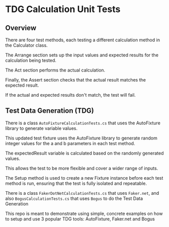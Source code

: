 ﻿# TDG Calculation Unit Tests

## Overview

There are four test methods, each testing a different calculation method in the Calculator class. 

The Arrange section sets up the input values and expected results for the calculation being tested. 

The Act section performs the actual calculation. 

Finally, the Assert section checks that the actual result matches the expected result. 

If the actual and expected results don't match, the test will fail.

## Test Data Generation (TDG)

There is a class `AutoFixtureCalculationTests.cs` that uses the AutoFixture library to generate variable values.

This updated test fixture uses the AutoFixture library to generate random integer values for the a and b parameters in each test method.

The expectedResult variable is calculated based on the randomly generated values. 

This allows the test to be more flexible and cover a wider range of inputs. 

The Setup method is used to create a new Fixture instance before each test method is run, ensuring that the test is fully isolated and repeatable.

There is a class `FakerDotNetCalculationTests.cs` that uses `Faker.net`, and also `BogusCalculationTests.cs` that uses `Bogus` to do the Test Data Generation

This repo is meant to demonstrate using simple, concrete examples on how to setup and use 3 popular TDG tools: AutoFixture, Faker.net and Bogus
